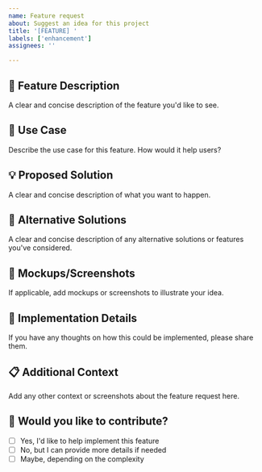 ```yaml
---
name: Feature request
about: Suggest an idea for this project
title: '[FEATURE] '
labels: ['enhancement']
assignees: ''

---
```


## 🚀 Feature Description

A clear and concise description of the feature you'd like to see.

## 🎯 Use Case

Describe the use case for this feature. How would it help users?

## 💡 Proposed Solution

A clear and concise description of what you want to happen.

## 🔄 Alternative Solutions

A clear and concise description of any alternative solutions or features you've considered.

## 📸 Mockups/Screenshots

If applicable, add mockups or screenshots to illustrate your idea.

## 🔧 Implementation Details

If you have any thoughts on how this could be implemented, please share them.

## 📋 Additional Context

Add any other context or screenshots about the feature request here.

## 🤝 Would you like to contribute?

- [ ] Yes, I'd like to help implement this feature
- [ ] No, but I can provide more details if needed
- [ ] Maybe, depending on the complexity
